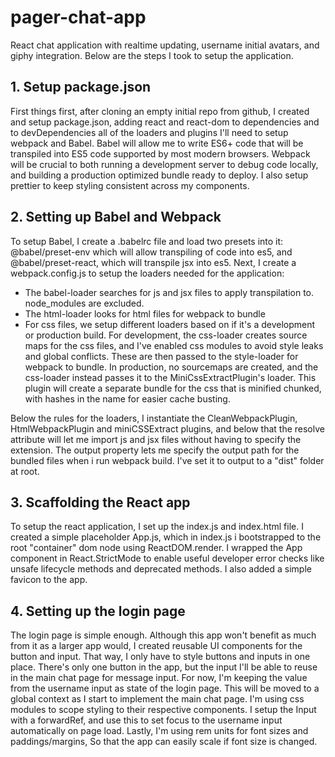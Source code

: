 # pager-chat-app

React chat application with realtime updating, username initial avatars, and giphy integration. Below are the steps I took to setup the application.

## 1. Setup package.json

First things first, after cloning an empty initial repo from github, I created and setup package.json, adding react and react-dom to dependencies and to devDependencies all of the loaders and plugins I'll need to setup webpack and Babel. Babel will allow me to write ES6+ code that will be transpiled into ES5 code supported by most modern browsers. Webpack will be crucial to both running a development server to debug code locally, and building a production optimized bundle ready to deploy. I also setup prettier to keep styling consistent across my components.

## 2. Setting up Babel and Webpack

To setup Babel, I create a .babelrc file and load two presets into it: @babel/preset-env which will allow transpiling of code into es5, and @babel/preset-react, which will transpile jsx into es5. Next, I create a webpack.config.js to setup the loaders needed for the application:

- The babel-loader searches for js and jsx files to apply transpilation to. node_modules are excluded.
- The html-loader looks for html files for webpack to bundle
- For css files, we setup different loaders based on if it's a development or production build. For development, the css-loader creates source maps for the css files, and I've enabled css modules to avoid style leaks and global conflicts. These are then passed to the style-loader for webpack to bundle. In production, no sourcemaps are created, and the css-loader instead passes it to the MiniCssExtractPlugin's loader. This plugin will create a separate bundle for the css that is minified chunked, with hashes in the name for easier cache busting.

Below the rules for the loaders, I instantiate the CleanWebpackPlugin, HtmlWebpackPlugin and miniCSSExtract plugins, and below that the resolve attribute will let me import js and jsx files without having to specify the extension. The output property lets me specify the output path for the bundled files when i run webpack build. I've set it to output to a "dist" folder at root.

## 3. Scaffolding the React app

To setup the react application, I set up the index.js and index.html file. I created a simple placeholder App.js, which in index.js i bootstrapped to the root "container" dom node using ReactDOM.render. I wrapped the App component in React.StrictMode to enable useful developer error checks like unsafe lifecycle methods and deprecated methods. I also added a simple favicon to the app.

## 4. Setting up the login page

The login page is simple enough. Although this app won't benefit as much from it as a larger app would, I created reusable UI components for the button and input. That way, I only have to style buttons and inputs in one place. There's only one button in the app, but the input I'll be able to reuse in the main chat page for message input. For now, I'm keeping the value from the username input as state of the login page. This will be moved to a global context as I start to implement the main chat page. I'm using css modules to scope styling to their respective components. I setup the Input with a forwardRef, and use this to set focus to the username input automatically on page load. Lastly, I'm using rem units for font sizes and paddings/margins, So that the app can easily scale if font size is changed.
